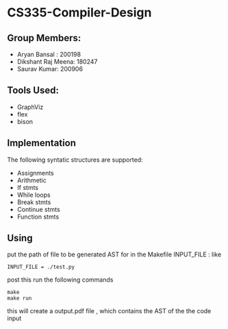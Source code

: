 # CS335-Compiler-Design

## Group Members: 
* Aryan Bansal : 200198
* Dikshant Raj Meena: 180247
* Saurav Kumar: 200906

## Tools Used: 
* GraphViz
* flex
* bison

## Implementation
The following syntatic structures are supported:

* Assignments
* Arithmetic
* If stmts
* While loops
* Break stmts
* Continue stmts
* Function stmts

## Using

put the path of file to be generated AST for in the Makefile  INPUT_FILE  :
like 
```
INPUT_FILE = ./test.py
```
post this run the following commands

```
make
make run
```
this will create a output.pdf file , which contains the AST of the the code input

